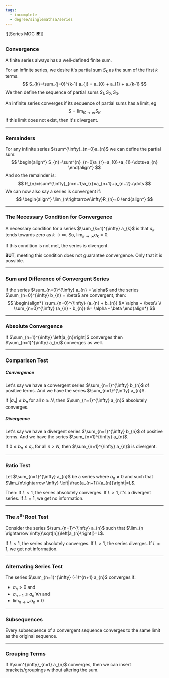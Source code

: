 ```yaml
---
tags:
  - incomplete
  - degree/singlemathsa/series
---
```

![[Series MOC 🌍]]

### Convergence

A finite series always has a well-defined finite sum.

For an infinite series, we desire it's partial sum $S_{k}$ as the sum of the first $k$ terms.
$$
S_{k}=\sum_{j=0}^{k-1} a_{j} = a_{0} + a_{1} + a_{k-1}
$$
We then define the sequence of partial sums $S_{1}, S_{2}, S_{3}$.

An infinite series converges if its sequence of partial sums has a limit, eg
$$
S = \lim_{K \rightarrow \infty} S_{K}
$$
If this limit does not exist, then it's divergent.

---
### Remainders

For any infinite series $\sum^{\infty}_{n=0}a_{n}$ we can define the partial sum:
$$
\begin{align*}
S_{n}=\sum^{n}_{r=0}a_{r}=a_{0}+a_{1}+\dots+a_{n}
\end{align*}
$$
And so the remainder is:
$$
R_{n}=\sum^{\infty}_{r=n+1}a_{r}=a_{n+1}+a_{n+2}+\dots
$$
We can now also say a series is convergent if:
$$
\begin{align*}
\lim_{n\rightarrow\infty}R_{n}=0
\end{align*}
$$

---
### The Necessary Condition for Convergence

A necessary condition for a series $\sum_{k=1}^{\infty} a_{k}$ is that $a_{k}$ tends towards zero as $k\rightarrow \infty$. So, $\lim_{k\rightarrow \infty} a_{k}=0$.

If this condition is not met, the series is divergent.

**BUT**, meeting this condition does not guarantee convergence. Only that it is possible.

---
### Sum and Difference of Convergent Series

If the series $\sum_{n=0}^{\infty} a_{n} = \alpha$ and the series $\sum_{n=0}^{\infty} b_{n} = \beta$ are convergent, then:
$$
\begin{align*}
\sum_{n=0}^{\infty} (a_{n} + b_{n}) &= \alpha + \beta\\
\\
\sum_{n=0}^{\infty} (a_{n} - b_{n}) &= \alpha - \beta
\end{align*}
$$

---
### Absolute Convergence

If $\sum_{n=1}^{\infty} \left|a_{n}\right|$ converges then $\sum_{n=1}^{\infty} a_{n}$ converges as well.

---
### Comparison Test

##### Convergence
Let's say we have a convergent series $\sum_{n=1}^{\infty} b_{n}$ of positive terms.
And we have the series $\sum_{n=1}^{\infty} a_{n}$.

If $\left|a_{n}\right| \le b_{n}$ for all $n\ge N$, then $\sum_{n=1}^{\infty} a_{n}$ absolutely converges.

##### Divergence
Let's say we have a divergent series $\sum_{n=1}^{\infty} b_{n}$ of positive terms.
And we have the series $\sum_{n=1}^{\infty} a_{n}$.

If $0 \le b_{n} \le a_{n}$ for all $n > N$, then $\sum_{n=1}^{\infty} a_{n}$ is divergent.

---
### Ratio Test

Let $\sum_{n=1}^{\infty} a_{n}$ be a series where $a_{n} \ne 0$ and such that $\lim_{n\rightarrow \infty} \left|\frac{a_{n+1}}{a_{n}}\right|=L$.

Then:
If $L<1$, the series absolutely converges.
If $L>1$, it's a divergent series.
If $L=1$, we get no information.

---
### The $n^{\text{th}}$ Root Test

Consider the series $\sum_{n=1}^{\infty} a_{n}$ such that $\lim_{n \rightarrow \infty}\sqrt[n]{\left|a_{n}\right|}=L$.

If $L < 1$, the series absolutely converges.
If $L>1$, the series diverges.
If $L=1$, we get not information.

---
### Alternating Series Test

The series $\sum_{n=1}^{\infty} (-1)^{n+1} a_{n}$ converges if:
- $a_{n}>0$ and
- $a_{n+1} \le a_{n}$ $\forall n$ and
- $\lim_{n \rightarrow \infty} a_{n} = 0$

---
### Subsequences 

Every subsequence of a convergent sequence converges to the same limit as the original sequence.

---
### Grouping Terms 

If $\sum^{\infty}_{n=1} a_{n}$ converges, then we can insert brackets/groupings without altering the sum.